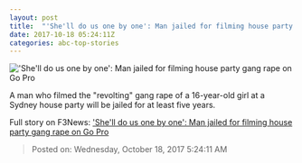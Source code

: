 ```yaml
---
layout: post
title:  "'She'll do us one by one': Man jailed for filming house party gang rape on Go Pro"
date: 2017-10-18 05:24:11Z
categories: abc-top-stories
---
```


!['She'll do us one by one': Man jailed for filming house party gang rape on Go Pro](http://www.abc.net.au/news/linkableblob/8413676/data/abc-news-og-data.jpg)

A man who filmed the "revolting" gang rape of a 16-year-old girl at a Sydney house party will be jailed for at least five years.


Full story on F3News: ['She'll do us one by one': Man jailed for filming house party gang rape on Go Pro](http://www.f3nws.com/n/2mkYEC)

> Posted on: Wednesday, October 18, 2017 5:24:11 AM
